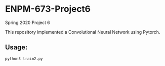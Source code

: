 # ENPM-673-Project6
Spring 2020 Project 6

This repository implemented a Convolutional Neural Network using Pytorch.

## Usage:

```bash
python3 train2.py
```

